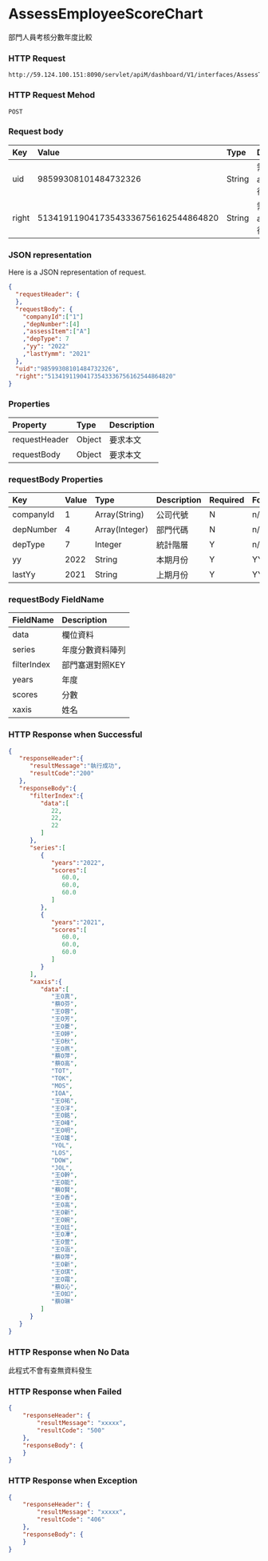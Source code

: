 # AssessEmployeeScoreChart
部門人員考核分數年度比較

### HTTP Request
```
http://59.124.100.151:8090/servlet/apiM/dashboard/V1/interfaces/AssessTrend/AssessEmployeeScoreChart
```

### HTTP Request Mehod
```
POST
```

### Request body
| Key | Value | Type | Description |
|:----------|:-------------|:-----|:------------|
| uid | 98599308101484732326 | String | 需透過apiLogin取得
| right | 51341911904173543336756162544864820 | String | 需透過apiLogin取得 |

### JSON representation
Here is a JSON representation of request.
```json
{
  "requestHeader": {
  },
  "requestBody": {
    "companyId":["1"]
    ,"depNumber":[4]
    ,"assessItem":["A"]
    ,"depType": 7
    ,"yy": "2022"
    ,"lastYymm": "2021"
  },
  "uid":"98599308101484732326",
  "right":"51341911904173543336756162544864820"
}
```

### Properties
| Property | Type | Description |
|:---------|:-----|:------------|
| requestHeader | Object | 要求本文 |
| requestBody | Object | 要求本文 |

### requestBody Properties
| Key | Value | Type | Description | Required | Format |
|:----------|:-------------|:-----|:------------|:------------|:------------|
| companyId | 1 | Array(String) | 公司代號 | N | n/a |
| depNumber | 4 | Array(Integer) | 部門代碼 | N | n/a |
| depType | 7 | Integer | 統計階層 | Y | n/a |
| yy | 2022 | String | 本期月份 | Y | YYYYmm |
| lastYy | 2021 | String | 上期月份 | Y | YYYYmm |

### requestBody FieldName
| FieldName | Description |
|:----------|:-------------|
| data | 欄位資料 |
| series | 年度分數資料陣列 |
| filterIndex | 部門塞選對照KEY |
| years | 年度 |
| scores | 分數 |
| xaxis | 姓名 |
### HTTP Response when Successful
```json
{
   "responseHeader":{
      "resultMessage":"執行成功",
      "resultCode":"200"
   },
   "responseBody":{
      "filterIndex":{
         "data":[
            22,
            22,
            22
         ]
      },
      "series":[
         {
            "years":"2022",
            "scores":[
               60.0,
               60.0,
               60.0
            ]
         },
         {
            "years":"2021",
            "scores":[
               60.0,
               60.0,
               60.0
            ]
         }
      ],
      "xaxis":{
         "data":[
            "王O真",
            "蔡O芬",
            "王O蓉",
            "王O芳",
            "王O菱",
            "王O婷",
            "王O秋",
            "王O燕",
            "蔡O萍",
            "蔡O高",
            "TOT",
            "TOK",
            "MOS",
            "IOA",
            "王O祐",
            "王O洋",
            "王O銘",
            "王O峰",
            "王O明",
            "王O雄",
            "YOL",
            "LOS",
            "DOW",
            "JOL",
            "王O幹",
            "王O能",
            "蔡O賢",
            "王O香",
            "王O高",
            "王O新",
            "王O婉",
            "王O廷",
            "王O澕",
            "王O萱",
            "王O涵",
            "蔡O萍",
            "王O新",
            "王O琪",
            "王O霜",
            "蔡O沁",
            "王O如",
            "蔡O琳"
         ]
      }
   }
}
```

### HTTP Response when No Data
此程式不會有查無資料發生

### HTTP Response when Failed
```json
{
    "responseHeader": {
        "resultMessage": "xxxxx",
        "resultCode": "500"
    },
    "responseBody": {
    }
}
```

### HTTP Response when Exception
```json
{
    "responseHeader": {
        "resultMessage": "xxxxx",
        "resultCode": "406"
    },
    "responseBody": {
    }
}
```
